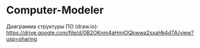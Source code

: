 # Computer-Modeler
Диаграмма структуры ПО (draw.io): https://drive.google.com/file/d/0B2OKnm4aHmjOQkwwa2sxaHk4dTA/view?usp=sharing
